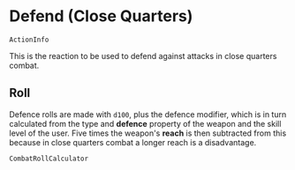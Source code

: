 # Defend (Close Quarters)

`ActionInfo`

This is the reaction to be used to defend against attacks in close quarters combat.

## Roll

Defence rolls are made with `d100`, plus the defence modifier, which is in turn calculated from the type and **defence** property of the weapon and the skill level of the user. Five times the weapon's **reach** is then subtracted from this because in close quarters combat a longer reach is a disadvantage.

`CombatRollCalculator`
